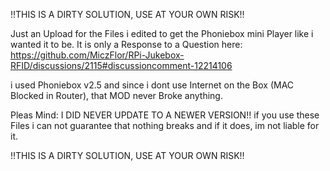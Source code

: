 !!THIS IS A DIRTY SOLUTION, USE AT YOUR OWN RISK!! 

Just an Upload for the Files i edited to get the Phoniebox mini Player like i wanted it to be.
It is only a Response to a Question here: https://github.com/MiczFlor/RPi-Jukebox-RFID/discussions/2115#discussioncomment-12214106


i used Phoniebox v2.5 and since i dont use Internet on the Box (MAC Blocked in Router), that MOD never Broke anything.

Pleas Mind: 
I DID NEVER UPDATE TO A NEWER VERSION!!
if you use these Files i can not guarantee that nothing breaks and if it does, im not liable for it. 


!!THIS IS A DIRTY SOLUTION, USE AT YOUR OWN RISK!! 
